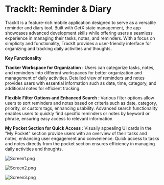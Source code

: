 # TrackIt: Reminder & Diary

TrackIt is a feature-rich mobile application designed to serve as a versatile reminder and diary tool. Built with GetX state management, the app showcases advanced development skills while offering users a seamless experience in managing their tasks, notes, and reminders. With a focus on simplicity and functionality, TrackIt provides a user-friendly interface for organizing and tracking daily activities and thoughts.

**Key Functionality**

**Tracker Workspace for Organization** : Users can categorize tasks, notes, and reminders into different workspaces for better organization and management of daily activities. Detailed view of reminders and notes provides users with essential information such as date, time, category, and additional notes for efficient tracking.

**Flexible Filter Options and Enhanced Search** : Various filter options allow users to sort reminders and notes based on criteria such as date, category, priority, or custom tags, enhancing usability. Advanced search functionality enables users to quickly find specific reminders or notes by keyword or phrase, ensuring easy access to relevant information.

**My Pocket Section for Quick Access** : Visually appealing UI cards in the "My Pocket" section provide users with an overview of their tasks and notes, enhancing user engagement and convenience. Quick access to tasks and notes directly from the pocket section ensures efficiency in managing daily activities and thoughts.


![Screen1.png](images%2FScreen1.png)

![Screen2.png](images%2FScreen2.png)

![Screen3.png](images%2FScreen3.png)
